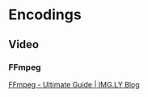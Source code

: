 
# Encodings

## Video

### FFmpeg

[FFmpeg - Ultimate Guide | IMG.LY Blog](https://img.ly/blog/ultimate-guide-to-ffmpeg/)